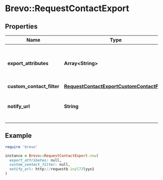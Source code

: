 # Brevo::RequestContactExport

## Properties

| Name | Type | Description | Notes |
| ---- | ---- | ----------- | ----- |
| **export_attributes** | **Array&lt;String&gt;** | List of all the attributes that you want to export. **These attributes must be present in your contact database.** For example: **[&#39;fname&#39;, &#39;lname&#39;, &#39;email&#39;]**  | [optional] |
| **custom_contact_filter** | [**RequestContactExportCustomContactFilter**](RequestContactExportCustomContactFilter.md) |  |  |
| **notify_url** | **String** | Webhook that will be called once the export process is finished. For reference, https://help.brevo.com/hc/en-us/articles/360007666479 | [optional] |

## Example

```ruby
require 'brevo'

instance = Brevo::RequestContactExport.new(
  export_attributes: null,
  custom_contact_filter: null,
  notify_url: http://requestb.in/173lyyx1
)
```

